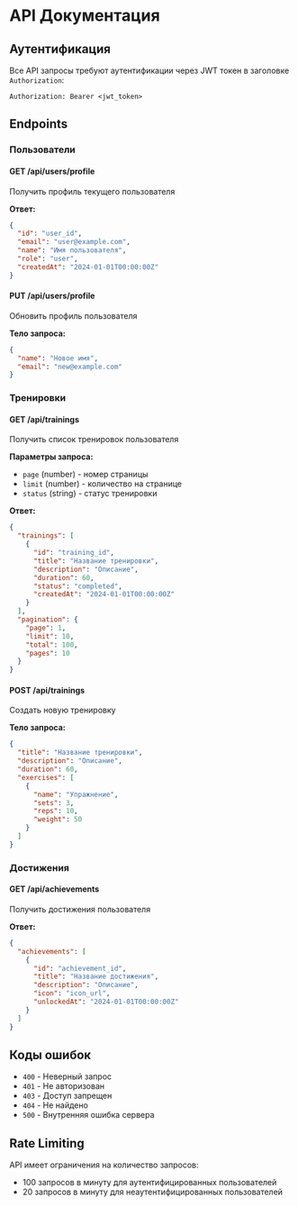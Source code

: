 # API Документация

## Аутентификация

Все API запросы требуют аутентификации через JWT токен в заголовке `Authorization`:

```
Authorization: Bearer <jwt_token>
```

## Endpoints

### Пользователи

#### GET /api/users/profile
Получить профиль текущего пользователя

**Ответ:**
```json
{
  "id": "user_id",
  "email": "user@example.com",
  "name": "Имя пользователя",
  "role": "user",
  "createdAt": "2024-01-01T00:00:00Z"
}
```

#### PUT /api/users/profile
Обновить профиль пользователя

**Тело запроса:**
```json
{
  "name": "Новое имя",
  "email": "new@example.com"
}
```

### Тренировки

#### GET /api/trainings
Получить список тренировок пользователя

**Параметры запроса:**
- `page` (number) - номер страницы
- `limit` (number) - количество на странице
- `status` (string) - статус тренировки

**Ответ:**
```json
{
  "trainings": [
    {
      "id": "training_id",
      "title": "Название тренировки",
      "description": "Описание",
      "duration": 60,
      "status": "completed",
      "createdAt": "2024-01-01T00:00:00Z"
    }
  ],
  "pagination": {
    "page": 1,
    "limit": 10,
    "total": 100,
    "pages": 10
  }
}
```

#### POST /api/trainings
Создать новую тренировку

**Тело запроса:**
```json
{
  "title": "Название тренировки",
  "description": "Описание",
  "duration": 60,
  "exercises": [
    {
      "name": "Упражнение",
      "sets": 3,
      "reps": 10,
      "weight": 50
    }
  ]
}
```

### Достижения

#### GET /api/achievements
Получить достижения пользователя

**Ответ:**
```json
{
  "achievements": [
    {
      "id": "achievement_id",
      "title": "Название достижения",
      "description": "Описание",
      "icon": "icon_url",
      "unlockedAt": "2024-01-01T00:00:00Z"
    }
  ]
}
```

## Коды ошибок

- `400` - Неверный запрос
- `401` - Не авторизован
- `403` - Доступ запрещен
- `404` - Не найдено
- `500` - Внутренняя ошибка сервера

## Rate Limiting

API имеет ограничения на количество запросов:
- 100 запросов в минуту для аутентифицированных пользователей
- 20 запросов в минуту для неаутентифицированных пользователей
